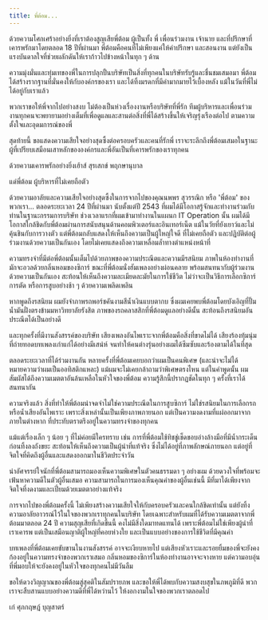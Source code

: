 ```yaml
---
title: พี่ต้อม...
---
```



ด้วยความโศกเศร้าอย่างยิ่งที่เราต้องสูญเสียพี่ต้อม ผู้เป็นทั้ง พี่ เพื่อนร่วมงาน เจ้านาย และที่ปรึกษาที่เคารพรักมาโดยตลอด 18 ปีที่ผ่านมา พี่ต้อมคือคนที่ไม่เพียงแค่ให้คำปรึกษา และสอนงาน แต่ยังเป็นแรงบันดาลใจที่ช่วยผลักดันให้เราก้าวไปข้างหน้าในทุก ๆ ด้าน

ความมุ่งมั่นและทุ่มเทของพี่ในการปลุกปั้นบริษัทเป็นสิ่งที่ทุกคนในบริษัทรับรู้และชื่นชมเสมอมา พี่ต้อมได้สร้างรากฐานที่มั่นคงให้กับองค์กรของเรา และได้ทิ้งมรดกที่มีค่ามากมายไว้เบื้องหลัง แม้ในวันที่พี่ไม่ได้อยู่กับเราแล้ว

พวกเราขอให้พี่จากไปอย่างสงบ ไม่ต้องเป็นห่วงเรื่องงานหรือบริษัทที่พี่รัก ทีมผู้บริหารและเพื่อนร่วมงานทุกคนจะพยายามอย่างเต็มที่เพื่อดูแลและสานต่อสิ่งที่พี่ได้สร้างขึ้นให้เจริญรุ่งเรืองต่อไป ตามความตั้งใจและอุดมการณ์ของพี่

สุดท้ายนี้ ขอแสดงความเสียใจอย่างสุดซึ้งต่อครอบครัวและคนที่รักพี่ เราจะระลึกถึงพี่ต้อมเสมอในฐานะผู้ที่เปรียบเสมือนเสาหลักขององค์กรและพี่อันเป็นที่เคารพรักของเราทุกคน

ด้วยความเคารพรักอย่างยิ่งเฮ้าส์ สุรเสกข์ พฤกษานุบาล

แด่พี่ต้อม ผู้บริหารที่ไม่เคยถือตัว

ด้วยความอาลัยและความเสียใจอย่างสุดซึ้งในการจากไปของคุณนพพร สุวรรณิก หรือ 'พี่ต้อม' ของพวกเรา… ตลอดระยะเวลา 24 ปีที่ผ่านมา นับตั้งแต่ปี 2543 ที่ผมได้มีโอกาสรู้จักและทำงานร่วมกับท่านในฐานะกรรมการบริษัท ช่วงเวลาแรกที่ผมเข้ามาทำงานในแผนก IT Operation นั้น ผมได้มีโอกาสใกล้ชิดกับพี่ต้อมผ่านการสนับสนุนด้านคอมพิวเตอร์และอินเทอร์เน็ต แม้ในวัยที่ยังเยาว์และไม่คุ้นชินกับการวางตัว แต่พี่ต้อมกลับแสดงให้เห็นถึงความเป็นผู้ใหญ่ใจดี ที่ไม่เคยถือตัว และปฏิบัติต่อผู้ร่วมงานด้วยความเป็นกันเอง โดยไม่เคยแสดงถึงความเหลื่อมล้ำทางตำแหน่งหน้าที่

ความทรงจำที่มีต่อพี่ต้อมนั้นเต็มไปด้วยภาพของความประณีตและความมีรสนิยม ภาพในห้องทำงานที่มักจะอวลด้วยกลิ่นหอมของซิการ์ ขณะที่พี่ต้อมนั่งฮัมเพลงอย่างผ่อนคลาย พร้อมสนทนากับผู้ร่วมงานด้วยความเป็นกันเอง สะท้อนให้เห็นถึงความละเมียดละมัยในการใช้ชีวิต ไม่ว่าจะเป็นวิธีการเลือกซิการ์ การตัด หรือการสูบอย่างช้า ๆ ด้วยความเพลิดเพลิน

หากพูดถึงรสนิยม ผมยังจำภาพรถพอร์ชคันงามสีน้ำเงินแบบตากบ ซึ่งผมเคยพบพี่ต้อมโดยบังเอิญที่ปั๊มน้ำมันฝั่งตรงข้ามมหาวิทยาลัยรังสิต ภาพของรถคลาสสิกที่พี่ต้อมดูแลอย่างดีนั้น สะท้อนถึงรสนิยมอันประณีตได้เป็นอย่างดี

และทุกครั้งที่มีงานสังสรรค์ของบริษัท เสียงเพลงอันไพเราะจากพี่ต้อมคือสิ่งที่ขาดไม่ได้ เสียงร้องทุ้มนุ่มที่ถ่ายทอดบทเพลงเก่าแก่ได้อย่างมีเสน่ห์ จนทำให้คนต่างรุ่นอย่างผมได้ซึมซับและร้องตามได้ในที่สุด

ตลอดระยะเวลาที่ได้ร่วมงานกัน หลายครั้งที่พี่ต้อมเคยบอกว่าผมเป็นคนพิเศษ (และน่าจะไม่ได้หมายความว่าผมเป็นออทิสติกแหละ) แม้ผมจะไม่เคยกล้าถามว่าพิเศษตรงไหน แต่ในคำพูดนั้น ผมสัมผัสได้ถึงความเมตตาอันล้นเหลือในหัวใจของพี่ต้อม ความรู้สึกนี้ปรากฏชัดในทุก ๆ ครั้งที่เราได้สนทนากัน

ความจริงแล้ว สิ่งที่ทำให้พี่ต้อมน่าจดจำไม่ใช่ความประณีตในการสูบซิการ์ ไม่ใช่รสนิยมในการเลือกรถ หรือน้ำเสียงอันไพเราะ เพราะสิ่งเหล่านั้นเป็นเพียงภาพภายนอก แต่เป็นความงดงามที่แผ่ออกมาจากภายในต่างหาก ที่ประทับตราตรึงอยู่ในความทรงจำของทุกคน

แม้แต่เรื่องเล็ก ๆ น้อย ๆ ที่ไม่ค่อยมีใครทราบ เช่น การที่พี่ต้อมใช้ทิชชู่เช็ดขอบอ่างล้างมือที่มีน้ำกระเด็นก่อนทิ้งลงถังขยะ สะท้อนให้เห็นถึงความเป็นผู้นำที่แท้จริง ซึ่งไม่ได้อยู่ที่ภาพลักษณ์ภายนอก แต่อยู่ที่จิตใจที่คิดถึงผู้อื่นและแสดงออกมาในชีวิตประจำวัน

น่าอัศจรรย์ใจนักที่พี่ต้อมสามารถมองเห็นความพิเศษในตัวคนธรรมดา ๆ อย่างผม ด้วยดวงใจที่พร้อมจะเฟ้นหาความดีในตัวผู้อื่นเสมอ ความสามารถในการมองเห็นคุณค่าของผู้อื่นเช่นนี้ มีที่มาได้เพียงจากจิตใจที่งดงามและเปี่ยมด้วยเมตตาอย่างแท้จริง

การจากไปของพี่ต้อมครั้งนี้ ไม่เพียงสร้างความเสียใจให้กับครอบครัวและคนใกล้ชิดเท่านั้น แต่ยังทิ้งความอาลัยอาวรณ์ไว้ในใจของพวกเราทุกคนในบริษัท โดยเฉพาะสำหรับผมที่ได้รับความเมตตาจากพี่ต้อมมาตลอด 24 ปี ความสุญเสียที่เกิดขึ้นนี้ คงไม่มีสิ่งใดมาทดแทนได้ เพราะพี่ต้อมไม่ใช่เพียงผู้นำที่เราเคารพ แต่เป็นเสมือนญาติผู้ใหญ่ที่คอยห่วงใย และเป็นแบบอย่างของการใช้ชีวิตที่มีคุณค่า

บทเพลงที่พี่ต้อมเคยขับขานในงานสังสรรค์ อาจจะเงียบหายไป แต่เสียงหัวเราะและรอยยิ้มของพี่จะยังคงก้องอยู่ในความทรงจำของพวกเราเสมอ กลิ่นหอมของซิการ์ในห้องทำงานอาจจะจางหาย แต่ความอบอุ่นที่พี่มอบให้จะยังคงอยู่ในหัวใจของทุกคนไม่มีวันลืม

ขอให้ดวงวิญญาณของพี่ต้อมสู่สุคติในสัมปรายภพ และขอให้พี่ได้พบกับความสงบสุขในภพภูมิที่ดี พวกเราจะสืบสานแบบอย่างความดีที่พี่ได้หว่านไว้ ให้งอกงามในใจของพวกเราตลอดไป

เก๋ ศุภกฤษฎ์ บุญสาตร์


